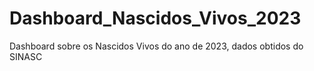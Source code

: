 # Dashboard_Nascidos_Vivos_2023
Dashboard sobre os Nascidos Vivos do ano de 2023, dados obtidos do SINASC
